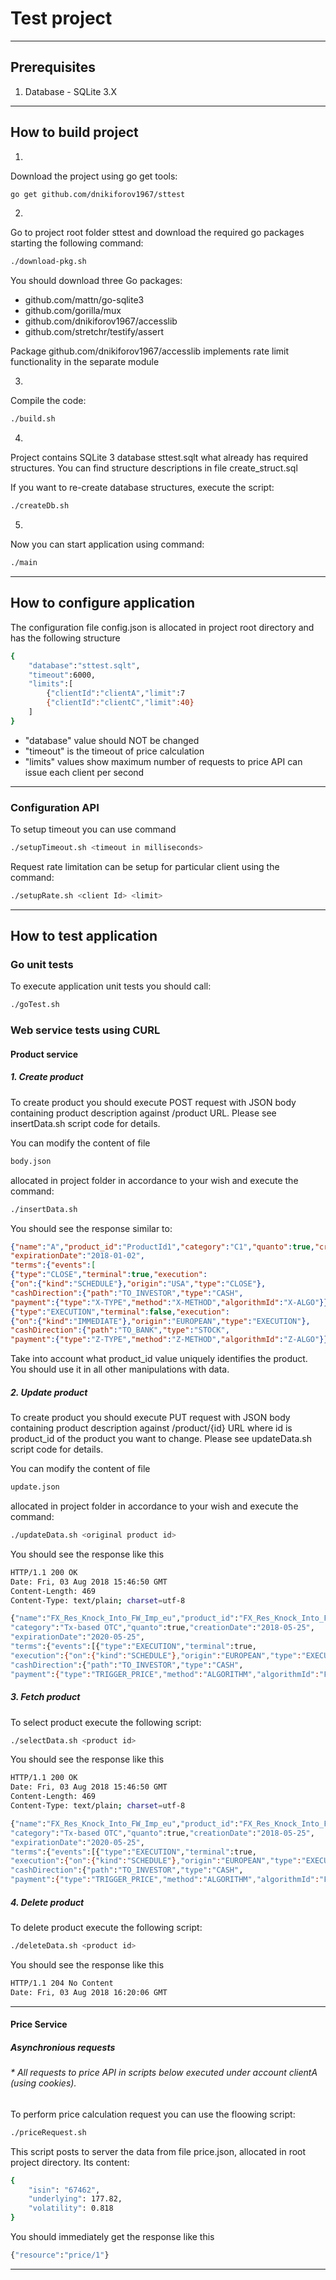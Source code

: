 # Test project

---

## Prerequisites

1. Database - SQLite 3.X
---
## How to build project

1. 

Download the project using go get tools:

```sh
go get github.com/dnikiforov1967/sttest
```

2.

Go to project root folder sttest and download the required go packages starting the following command:

```sh
./download-pkg.sh
```

You should download three Go packages:

* github.com/mattn/go-sqlite3
* github.com/gorilla/mux
* github.com/dnikiforov1967/accesslib
* github.com/stretchr/testify/assert

Package github.com/dnikiforov1967/accesslib implements rate limit functionality in the separate module

3. 

Compile the code:

```sh
./build.sh
``` 

4.

Project contains SQLite 3 database sttest.sqlt what already has required structures.
You can find structure descriptions in file create_struct.sql

If you want to re-create database structures, execute the script:

```sh
./createDb.sh
```

5.

Now you can start application using command:

```sh
./main
```
---
## How to configure application

The configuration file config.json is allocated in project root directory and has the following
structure

```sh
{
    "database":"sttest.sqlt",
    "timeout":6000,
    "limits":[
        {"clientId":"clientA","limit":7
        {"clientId":"clientC","limit":40}
    ]
}
```
* "database" value should NOT be changed
* "timeout" is the timeout of price calculation
* "limits" values show maximum number of requests to price API can issue each client per second

---

### Configuration API

To setup timeout you can use command

```sh
./setupTimeout.sh <timeout in milliseconds>
```
Request rate limitation can be setup for particular client using the command:

```sh
./setupRate.sh <client Id> <limit>
```
---

## How to test application

### Go unit tests

To execute application unit tests you should call:

```sh
./goTest.sh
```

### Web service tests using CURL

#### Product service

##### 1. Create product

To create product you should execute POST request with JSON body containing product description
against /product URL. Please see insertData.sh script code for details.

You can modify the content of file 

```sh
body.json 
```

allocated in project folder in accordance to your wish and execute the command:

```sh
./insertData.sh
```

You should see the response similar to:

```json
{"name":"A","product_id":"ProductId1","category":"C1","quanto":true,"creationDate":"2018-08-03",
"expirationDate":"2018-01-02",
"terms":{"events":[
{"type":"CLOSE","terminal":true,"execution":
{"on":{"kind":"SCHEDULE"},"origin":"USA","type":"CLOSE"},
"cashDirection":{"path":"TO_INVESTOR","type":"CASH",
"payment":{"type":"X-TYPE","method":"X-METHOD","algorithmId":"X-ALGO"}}},
{"type":"EXECUTION","terminal":false,"execution":
{"on":{"kind":"IMMEDIATE"},"origin":"EUROPEAN","type":"EXECUTION"},
"cashDirection":{"path":"TO_BANK","type":"STOCK",
"payment":{"type":"Z-TYPE","method":"Z-METHOD","algorithmId":"Z-ALGO"}}}]}}
``` 

Take into account what product_id value uniquely identifies the product. You should use it 
in all other manipulations with data.

##### 2. Update product

To create product you should execute PUT request with JSON body containing product description
against /product/{id} URL where id is product_id of the product you want to change. 
Please see updateData.sh script code for details.

You can modify the content of file 

```sh
update.json 
```

allocated in project folder in accordance to your wish and execute the command:

```sh
./updateData.sh <original product id>
```

You should see the response like this

```sh
HTTP/1.1 200 OK
Date: Fri, 03 Aug 2018 15:46:50 GMT
Content-Length: 469
Content-Type: text/plain; charset=utf-8

{"name":"FX_Res_Knock_Into_FW_Imp_eu","product_id":"FX_Res_Knock_Into_FW_Imp_eu",
"category":"Tx-based OTC","quanto":true,"creationDate":"2018-05-25",
"expirationDate":"2020-05-25",
"terms":{"events":[{"type":"EXECUTION","terminal":true,
"execution":{"on":{"kind":"SCHEDULE"},"origin":"EUROPEAN","type":"EXECUTION"},
"cashDirection":{"path":"TO_INVESTOR","type":"CASH",
"payment":{"type":"TRIGGER_PRICE","method":"ALGORITHM","algorithmId":"FX_Res_Knock_Into_FW_Imp_eu"}}}]}}
```

##### 3. Fetch product

To select product execute the following script:

```sh
./selectData.sh <product id>
``` 

You should see the response like this

```sh
HTTP/1.1 200 OK
Date: Fri, 03 Aug 2018 15:46:50 GMT
Content-Length: 469
Content-Type: text/plain; charset=utf-8

{"name":"FX_Res_Knock_Into_FW_Imp_eu","product_id":"FX_Res_Knock_Into_FW_Imp_eu",
"category":"Tx-based OTC","quanto":true,"creationDate":"2018-05-25",
"expirationDate":"2020-05-25",
"terms":{"events":[{"type":"EXECUTION","terminal":true,
"execution":{"on":{"kind":"SCHEDULE"},"origin":"EUROPEAN","type":"EXECUTION"},
"cashDirection":{"path":"TO_INVESTOR","type":"CASH",
"payment":{"type":"TRIGGER_PRICE","method":"ALGORITHM","algorithmId":"FX_Res_Knock_Into_FW_Imp_eu"}}}]}}
```

##### 4. Delete product

To delete product execute the following script:

```sh
./deleteData.sh <product id>
``` 

You should see the response like this

```sh
HTTP/1.1 204 No Content
Date: Fri, 03 Aug 2018 16:20:06 GMT
```
---

#### Price Service

##### Asynchronious requests

###### * All requests to price API in scripts below executed under account clientA (using cookies).

To perform price calculation request you can use the floowing script:

```sh
./priceRequest.sh
```
This script posts to server the data from file price.json, allocated in root project directory.
Its content:

```sh
{
    "isin": "67462",
	"underlying": 177.82,
	"volatility": 0.818
}
```
You should immediately get the response like this

```sh
{"resource":"price/1"}
```

---




